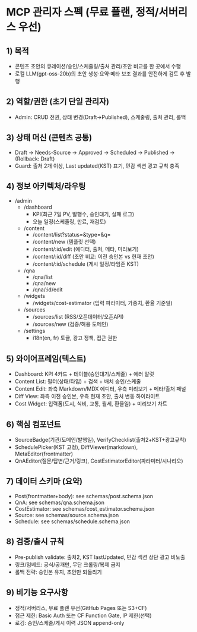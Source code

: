 # MCP 관리자 스펙 (무료 플랜, 정적/서버리스 우선)

## 1) 목적
- 콘텐츠 초안의 큐레이션/승인/스케줄링/출처 관리/초안 비교를 한 곳에서 수행
- 로컬 LLM(gpt-oss-20b)의 초안 생성·요약·메타 보조 결과를 안전하게 검토 후 발행

## 2) 역할/권한 (초기 단일 관리자)
- Admin: CRUD 전권, 상태 변경(Draft→Published), 스케줄링, 출처 관리, 롤백

## 3) 상태 머신 (콘텐츠 공통)
- Draft → Needs-Source → Approved → Scheduled → Published → (Rollback: Draft)
- Guard: 출처 2개 이상, Last updated(KST) 표기, 민감 섹션 광고 규칙 충족

## 4) 정보 아키텍처/라우팅
- /admin
  - /dashboard
    - KPI(최근 7일 PV, 발행수, 승인대기, 실패 로그)
    - 오늘 일정(스케줄링, 만료, 재검토)
  - /content
    - /content/list?status=&type=&q=
    - /content/new (템플릿 선택)
    - /content/:id/edit (에디터, 출처, 메타, 미리보기)
    - /content/:id/diff (초안 비교: 이전 승인본 vs 현재 초안)
    - /content/:id/schedule (게시 일정/타임존 KST)
  - /qna
    - /qna/list
    - /qna/new
    - /qna/:id/edit
  - /widgets
    - /widgets/cost-estimator (입력 파라미터, 가중치, 환율 기준일)
  - /sources
    - /sources/list (RSS/오픈데이터/오픈API)
    - /sources/new (검증/허용 도메인)
  - /settings
    - i18n(en, fr) 토글, 광고 정책, 접근 권한

## 5) 와이어프레임(텍스트)
- Dashboard: KPI 4카드 + 테이블(승인대기/스케줄) + 에러 알럿
- Content List: 필터(상태/타입) + 검색 + 배치 승인/스케줄
- Content Edit: 좌측 Markdown/MDX 에디터, 우측 미리보기 + 메타/출처 패널
- Diff View: 좌측 이전 승인본, 우측 현재 초안, 출처 변동 하이라이트
- Cost Widget: 입력폼(도시, 식비, 교통, 월세, 환율일) + 미리보기 차트

## 6) 핵심 컴포넌트
- SourceBadge(기관/도메인/발행일), VerifyChecklist(출처2+KST+광고규칙)
- SchedulePicker(KST 고정), DiffViewer(markdown), MetaEditor(frontmatter)
- QnAEditor(질문/답변/근거/링크), CostEstimatorEditor(파라미터/시나리오)

## 7) 데이터 스키마 (요약)
- Post(frontmatter+body): see schemas/post.schema.json
- QnA: see schemas/qna.schema.json
- CostEstimator: see schemas/cost_estimator.schema.json
- Source: see schemas/source.schema.json
- Schedule: see schemas/schedule.schema.json

## 8) 검증/출시 규칙
- Pre-publish validate: 출처2, KST lastUpdated, 민감 섹션 상단 광고 비노출
- 링크/임베드: 공식/공개만, 무단 크롤링/복제 금지
- 롤백 전략: 승인본 유지, 초안만 되돌리기

## 9) 비기능 요구사항
- 정적/서버리스, 무료 플랜 우선(GitHub Pages 또는 S3+CF)
- 접근 제한: Basic Auth 또는 CF Function Gate, IP 제한(선택)
- 로깅: 승인/스케줄/게시 이력 JSON append-only
